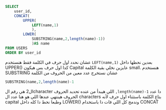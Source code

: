 ```sql
SELECT
    user_id,
    CONCAT(
        UPPER(
            LEFT(name,1)
            ),
        LOWER(
            SUBSTRING(name,2,length(name)-1))
            )AS name
FROM USERS
ORDER BY user_id
```
عشان نحدد اول حرف في الكلمة فقط هنستخدم ```LEFT(name,1)```  بعدين نحطها داخل UPPER() كدا اول حرف بس هيكون Capital
عايزين نخلي بقية الكلمة small. هنستخدم SUBSTRING عشان نستخرج عدد معين من الحروف من الكلمة 
```sql
SUBSTRING(name,2,length(name)-1
```
ال2 هي رقم الcharacter اللي هيبدأ من عنده تحديد الحروف
```,length(name)-1``` دا عدد الحروف هينتهي عندها 
اللي هو هنا عدد ال characters بتاع الكلمة باستثناء اول حرف لأنه capital
وطبعا نحط دا كله داخل LOWER() وندمج كل اللي فات دا باستخدام CONCAT 
